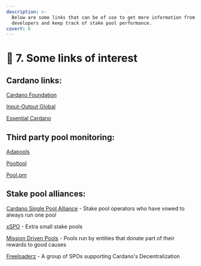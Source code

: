 ```yaml
---
description: >-
  Below are some links that can be of use to get more information from the
  developers and keep track of stake pool performance.
coverY: 0
---
```


# 🎯 7. Some links of interest

## Cardano links:

[Cardano Foundation](https://cardano.org)

[Input-Output Global ](https://iohk.io)

[Essential Cardano](https://github.com/input-output-hk/essential-cardano/blob/main/essential-cardano-list.md)&#x20;

## Third party pool monitoring:

[Adapools](https://adapools.org)

[Pooltool](https://pooltool.io)

[Pool.pm](https://pool.pm/)

## Stake pool alliances:

[Cardano Single Pool Alliance](https://singlepoolalliance.net/index.html) - Stake pool operators who have vowed to always run one pool&#x20;

[xSPO](https://www.xspo-alliance.org/) - Extra small stake pools

[Mission Driven Pools](https://www.missiondrivenpools.org/) - Pools run by entities that donate part of their rewards to good causes

[Freeloaderz](https://www.freeloaderz.io/) - A group of SPOs supporting Cardano's Decentralization&#x20;
